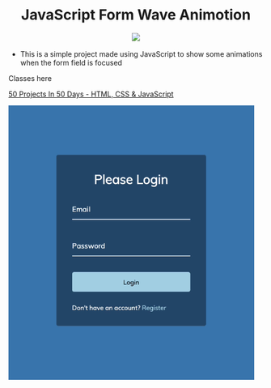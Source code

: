 <h1 align="center">
   JavaScript Form Wave Animotion
</h1>

<p align="center">
  <a href="https://skillicons.dev">
    <img src="https://skillicons.dev/icons?i=html,css,javascript" />
  </a>
</p>

- This is a simple project made using JavaScript to show some animations when the form field is focused

Classes here

<a href="https://www.udemy.com/course/50-projects-50-days/">50 Projects In 50 Days - HTML, CSS & JavaScript
</a>

<img src="img/1.png" alt="Form Wave Animation" />
